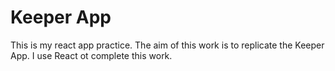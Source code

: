 # Keeper App 
This is my react app practice.
The aim of this work is to replicate the Keeper App.
I use React ot complete this work.
